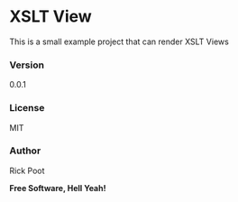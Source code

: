 # XSLT View

This is a small example project that can render XSLT Views

### Version
0.0.1


### License
MIT

### Author
Rick Poot

**Free Software, Hell Yeah!**